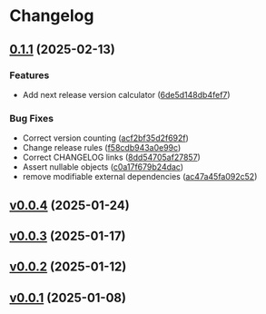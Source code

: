 # Changelog

## [0.1.1](https://github.com/FelipeKobra/JMessenger/commits/0.1.1) (2025-02-13)

### Features

 -  Add next release version calculator ([6de5d148db4fef7](https://github.com/FelipeKobra/JMessenger/commits/6de5d148db4fef7bca30bac1206305532653c3c1))

### Bug Fixes

 -  Correct version counting ([acf2bf35d2f692f](https://github.com/FelipeKobra/JMessenger/commits/acf2bf35d2f692f28bfc4940fab9ad91c11437c0))
 -  Change release rules ([f58cdb943a0e99c](https://github.com/FelipeKobra/JMessenger/commits/f58cdb943a0e99ca15c42eff5348418f15b03bda))
 -  Correct CHANGELOG links ([8dd54705af27857](https://github.com/FelipeKobra/JMessenger/commits/8dd54705af2785737f5f847bd7f50515d8764d9d))
 -  Assert nullable objects ([c0a17f679b24dac](https://github.com/FelipeKobra/JMessenger/commits/c0a17f679b24dac603eb8c4d32bc2666c5569fea))
 -  remove modifiable external dependencies ([ac47a45fa092c52](https://github.com/FelipeKobra/JMessenger/commits/ac47a45fa092c52aed9e285848495c2abbc3fadc))

## [v0.0.4](https://github.com/FelipeKobra/JMessenger/commits/v0.0.4) (2025-01-24)



## [v0.0.3](https://github.com/FelipeKobra/JMessenger/commits/v0.0.3) (2025-01-17)



## [v0.0.2](https://github.com/FelipeKobra/JMessenger/commits/v0.0.2) (2025-01-12)



## [v0.0.1](https://github.com/FelipeKobra/JMessenger/commits/v0.0.1) (2025-01-08)



